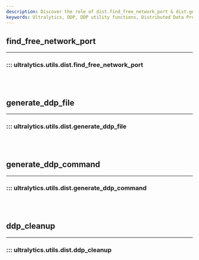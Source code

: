 ```yaml
---
description: Discover the role of dist.find_free_network_port & dist.generate_ddp_command in Ultralytics DDP utilities. Use our guide for efficient deployment.
keywords: Ultralytics, DDP, DDP utility functions, Distributed Data Processing, find free network port, generate DDP command
---
```


## find_free_network_port
---
### ::: ultralytics.utils.dist.find_free_network_port
<br><br>

## generate_ddp_file
---
### ::: ultralytics.utils.dist.generate_ddp_file
<br><br>

## generate_ddp_command
---
### ::: ultralytics.utils.dist.generate_ddp_command
<br><br>

## ddp_cleanup
---
### ::: ultralytics.utils.dist.ddp_cleanup
<br><br>